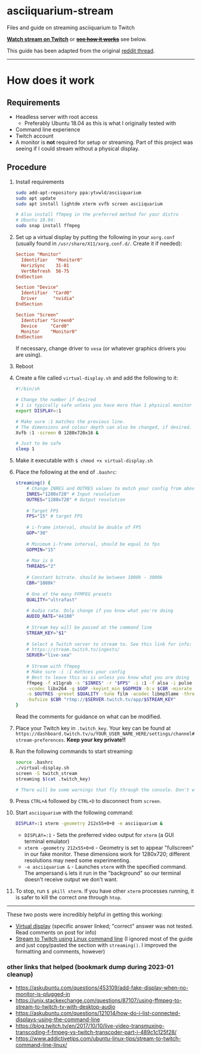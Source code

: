 # asciiquarium-stream
Files and guide on streaming asciiquarium to Twitch

[**Watch stream on Twitch**](https://twitch.tv/asciiquarium) or ~~[**see how it works**][reddit thread]~~ see below.

This guide has been adapted from the original [reddit thread].

---

[reddit thread]: https://old.reddit.com/r/commandline/comments/gtlzxt/im_streaming_asciiquarium_on_twitch_247_hopefully/fsk7sq3/

# How does it work

## Requirements

- Headless server with root access
  - Preferably Ubuntu 18.04 as this is what I originally tested with
- Command line experience
- Twitch account
- A monitor is **not** required for setup or streaming. Part of this project was seeing if I could stream without a physical display.

## Procedure

1. Install requirements
   ```bash
   sudo add-apt-repository ppa:ytvwld/asciiquarium
   sudo apt update
   sudo apt install lightdm xterm xvfb screen asciiquarium

   # Also install ffmpeg in the preferred method for your distro
   # Ubuntu 18.04:
   sudo snap install ffmpeg
   ```
2. Set up a virtual display by putting the following in your `xorg.conf` (usually found in `/usr/share/X11/xorg.conf.d/`. Create it if needed):
   ```conf
   Section "Monitor"
     Identifier   "Monitor0"
     HorizSync    31-81
     VertRefresh  56-75
   EndSection

   Section "Device"
     Identifier  "Card0"
     Driver      "nvidia"
   EndSection

   Section "Screen"
     Identifier "Screen0"
     Device     "Card0"
     Monitor    "Monitor0"
   EndSection
   ```
   If necessary, change driver to `vesa` (or whatever graphics drivers you are using).
3. Reboot
4. Create a file called `virtual-display.sh` and add the following to it:
   ```bash
   #!/bin/sh

   # Change the number if desired
   # 1 is typically safe unless you have more than 1 physical monitor
   export DISPLAY=:1

   # Make sure :1 matches the previous line.
   # The dimensions and colour depth can also be changed, if desired.
   Xvfb :1 -screen 0 1280x720x16 &

   # Just to be safe
   sleep 1
   ```
5. Make it executable with `$ chmod +x virtual-display.sh`
6. Place the following at the end of `.bashrc`:
   ```bash
   streaming() {
       # Change INRES and OUTRES values to match your config from above
       INRES="1280x720" # Input resolution
       OUTRES="1280x720" # Output resolution
       
       # Target FPS
       FPS="15" # target FPS
       
       # i-frame interval, should be double of FPS
       GOP="30"
       
       # Minimum i-frame interval, should be equal to fps
       GOPMIN="15"
       
       # Max is 6
       THREADS="2"
       
       # Constant bitrate. should be between 1000k - 3000k
       CBR="1000k"
       
       # One of the many FFMPEG presets
       QUALITY="ultrafast"
       
       # Audio rate. Only change if you know what you're doing
       AUDIO_RATE="44100"
       
       # Stream key will be passed at the command line
       STREAM_KEY="$1"
       
       # Select a Twitch server to stream to. See this link for info:
       # https://stream.twitch.tv/ingests/
       SERVER="live-sea"
       
       # Stream with ffmpeg
       # Make sure -i :1 mathces your config
       # Best to leave this as is unless you know what you are doing
       ffmpeg -f x11grab -s "$INRES" -r "$FPS" -i :1 -f alsa -i pulse -f flv -ac 2 -ar $AUDIO_RATE \
       -vcodec libx264 -g $GOP -keyint_min $GOPMIN -b:v $CBR -minrate $CBR -maxrate $CBR -pix_fmt yuv420p\
       -s $OUTRES -preset $QUALITY -tune film -acodec libmp3lame -threads $THREADS -strict normal \
       -bufsize $CBR "rtmp://$SERVER.twitch.tv/app/$STREAM_KEY"
   }
   ```
   Read the comments for guidance on what can be modified.
7. Place your Twitch key in `.twitch_key`. Your key can be found at `https://dashboard.twitch.tv/u/YOUR_USER_NAME_HERE/settings/channel#stream-preferences`. **Keep your key private!!**
8. Run the following commands to start streaming:
   ```bash
   source .bashrc
   ./virtual-display.sh
   screen -S twitch_stream
   streaming $(cat .twitch_key)

   # There will be some warnings that fly through the console. Don't worry about these.
   ```
8. Press `CTRL+A` followed by `CTRL+D` to disconnect from `screen`.
9. Start `asciiquarium` with the following command:
   ```bash
   DISPLAY=:1 xterm -geometry 212x55+0+0 -e asciiquarium &
   ```
   - `DISPLAY=:1` - Sets the preferred video output for `xterm` (a GUI terminal emulator)  
   - `xterm -geometry 212x55+0+0` - Geometry is set to appear "fullscreen" in our fake monitor. These dimensions work for 1280x720; different resolutions may need some experimenting.  
   - `-e asciiquarium &` - Launches `xterm` with the specified command. The ampersand `&` lets it run in the "background" so our terminal doesn't receive output we don't want.

10. To stop, run `$ pkill xterm`. If you have other `xterm` processes running, it is safer to kill the correct one through `htop`.

---

These two posts were incredibly helpful in getting this working:

- [Virtual display](https://askubuntu.com/a/1111898/562438) (specific answer linked; "correct" answer was not tested. Read comments on post for info)
- [Stream to Twitch using Linux command line](https://www.addictivetips.com/ubuntu-linux-tips/stream-to-twitch-command-line-linux/) (I ignored most of the guide and just copy/pasted the section with `streaming()`. I improved the formatting and comments, however)


### other links that helped (bookmark dump during 2023-01 cleanup)

- https://askubuntu.com/questions/453109/add-fake-display-when-no-monitor-is-plugged-in
- https://unix.stackexchange.com/questions/87107/using-ffmpeg-to-stream-to-twitch-tv-with-desktop-audio
- https://askubuntu.com/questions/121014/how-do-i-list-connected-displays-using-the-command-line
- https://blog.twitch.tv/en/2017/10/10/live-video-transmuxing-transcoding-f-fmpeg-vs-twitch-transcoder-part-i-489c1c125f28/
- https://www.addictivetips.com/ubuntu-linux-tips/stream-to-twitch-command-line-linux/
